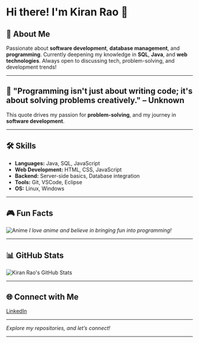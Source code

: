 
# Hi there! I'm Kiran Rao 👋

## 🚀 About Me
Passionate about **software development**, **database management**, and **programming**. Currently deepening my knowledge in **SQL**, **Java**, and **web technologies**. Always open to discussing tech, problem-solving, and development trends!

---

## 🌟 "Programming isn't just about writing code; it's about solving problems creatively." – Unknown

This quote drives my passion for **problem-solving**, and my journey in **software development**.

---

## 🛠️ Skills
- **Languages:** Java, SQL, JavaScript
- **Web Development:** HTML, CSS, JavaScript
- **Backend:** Server-side basics, Database integration
- **Tools:** Git, VSCode, Eclipse
- **OS:** Linux, Windows

---

## 🎮 Fun Facts
![Anime](https://media.giphy.com/media/J1txdVrIq28l1kKrrO/giphy.gif)
*I love anime and believe in bringing fun into programming!*

---

## 📊 GitHub Stats
![Kiran Rao's GitHub Stats](https://github-readme-stats.vercel.app/api?username=kiranraoboinapally&show_icons=true&theme=radical)

---

## 🌐 Connect with Me
[LinkedIn](https://www.linkedin.com/in/kiranrao07)

---

*Explore my repositories, and let’s connect!*

---
